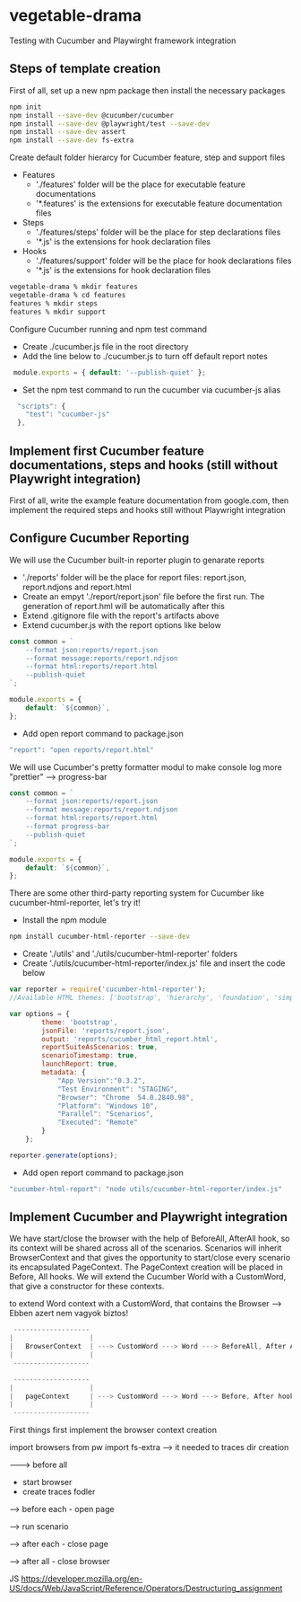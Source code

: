 # vegetable-drama
Testing with Cucumber and Playwirght framework integration


## Steps of template creation
First of all, set up a new npm package then install the necessary packages
```bash
npm init
npm install --save-dev @cucumber/cucumber
npm install --save-dev @playwright/test --save-dev
npm install --save-dev assert 
npm install --save-dev fs-extra
```

Create default folder hierarcy for Cucumber feature, step and support files
- Features
    - './features' folder will be the place for executable feature documentations
    - '*.features' is the extensions for executable feature documentation files
- Steps
    - './features/steps' folder will be the place for step declarations files
    - '*.js' is the extensions for hook declaration files
- Hooks
    - './features/support' folder will be the place for hook declarations files
    - '*.js' is the extensions for hook declaration files
```bash
vegetable-drama % mkdir features
vegetable-drama % cd features
features % mkdir steps
features % mkdir support
```

Configure Cucumber running and npm test command
- Create ./cucumber.js file in the root directory
- Add the line below to ./cucumber.js to turn off default report notes
```js
 module.exports = { default: '--publish-quiet' };
```
- Set the npm test command to run the cucumber via cucumber-js alias
```js
  "scripts": {
    "test": "cucumber-js"
  },
```


## Implement first Cucumber feature documentations, steps and hooks (still without Playwright integration)
First of all, write the example feature documentation from google.com, then implement the required steps and hooks still without Playwright integration


## Configure Cucumber Reporting
We will use the Cucumber built-in reporter plugin to genarate reports
- './reports' folder will be the place for report files: report.json, report.ndjons and report.html
- Create an empyt './report/report.json' file before the first run. The generation of report.hml will be automatically after this
- Extend .gitignore file with the report's artifacts above
- Extend cucumber.js with the report options like below
```js
const common = `
    --format json:reports/report.json 
    --format message:reports/report.ndjson 
    --format html:reports/report.html 
    --publish-quiet 
`;

module.exports = { 
    default: `${common}`,
};
```
- Add open report command to package.json
```js
"report": "open reports/report.html"
```

We will use Cucumber's pretty formatter modul to make console log more "prettier" --> progress-bar
```js
const common = `
    --format json:reports/report.json 
    --format message:reports/report.ndjson 
    --format html:reports/report.html
    --format progress-bar 
    --publish-quiet 
`;

module.exports = { 
    default: `${common}`,
};
```

There are some other third-party reporting system for Cucumber like cucumber-html-reporter, let's try it!
- Install the npm module
```bash 
npm install cucumber-html-reporter --save-dev
````
- Create './utils' and './utils/cucumber-html-reporter' folders
- Create './utils/cucumber-html-reporter/index.js' file and insert the code below
```js
var reporter = require('cucumber-html-reporter');
//Available HTML themes: ['bootstrap', 'hierarchy', 'foundation', 'simple']

var options = {
        theme: 'bootstrap',
        jsonFile: 'reports/report.json',
        output: 'reports/cucumber_html_report.html',
        reportSuiteAsScenarios: true,
        scenarioTimestamp: true,
        launchReport: true,
        metadata: {
            "App Version":"0.3.2",
            "Test Environment": "STAGING",
            "Browser": "Chrome  54.0.2840.98",
            "Platform": "Windows 10",
            "Parallel": "Scenarios",
            "Executed": "Remote"
        }
    };

reporter.generate(options);
```
- Add open report command to package.json
```js
"cucumber-html-report": "node utils/cucumber-html-reporter/index.js"
```
## Implement Cucumber and Playwright integration
We have start/close the browser with the help of BeforeAll, AfterAll hook, so its context will be shared across all of the scenarios.
Scenarios will inherit BrowserContext and that gives the opportunity to start/close every scenario its encapsulated PageContext.
The PageContext creation will be placed in Before, All hooks. 
We will extend the Cucumber World with a CustomWord, that give a constructor for these contexts.

to extend Word context with a CustomWord, that contains the Browser --> Ebben azert nem vagyok biztos!

```js
 -------------------
|                   |
|   BrowserContext  | ---> CustomWord ---> Word ---> BeforeAll, After All hook
|                   |
 -------------------

 -------------------
|                   |
|   pageContext     | ---> CustomWord ---> Word ---> Before, After hook
|                   |
 -------------------
```

 First things first implement the browser context creation

 import browsers from pw
 import fs-extra --> it needed to traces dir creation

 ---> before all
 - start browser
 - create traces fodler

 --> before each
    - open page

 --> run scenario 

 --> after each
    - close page

 --> after all
    - close browser


JS
https://developer.mozilla.org/en-US/docs/Web/JavaScript/Reference/Operators/Destructuring_assignment